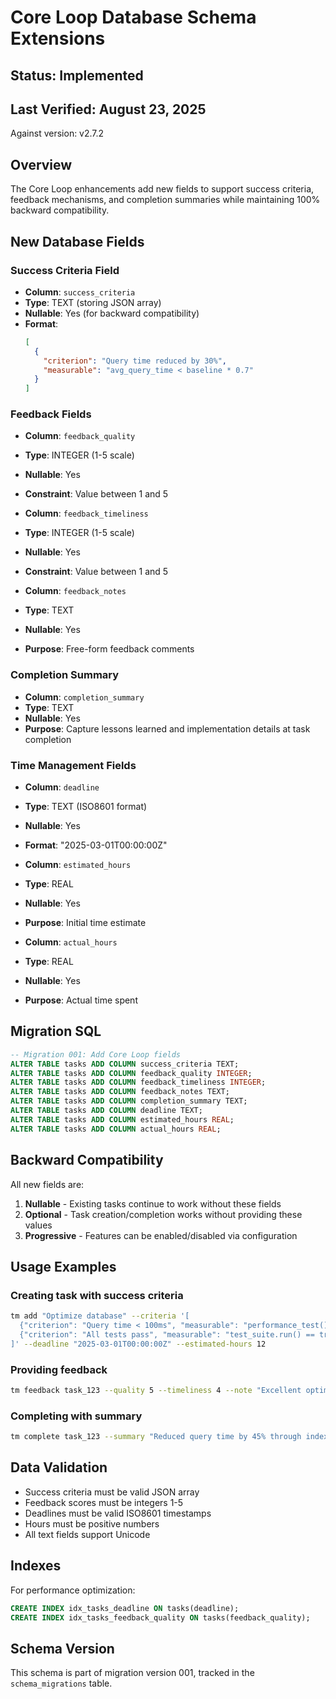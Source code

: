 # Core Loop Database Schema Extensions

## Status: Implemented
## Last Verified: August 23, 2025
Against version: v2.7.2

## Overview
The Core Loop enhancements add new fields to support success criteria, feedback mechanisms, and completion summaries while maintaining 100% backward compatibility.

## New Database Fields

### Success Criteria Field
- **Column**: `success_criteria`
- **Type**: TEXT (storing JSON array)
- **Nullable**: Yes (for backward compatibility)
- **Format**: 
  ```json
  [
    {
      "criterion": "Query time reduced by 30%",
      "measurable": "avg_query_time < baseline * 0.7"
    }
  ]
  ```

### Feedback Fields
- **Column**: `feedback_quality`
- **Type**: INTEGER (1-5 scale)
- **Nullable**: Yes
- **Constraint**: Value between 1 and 5

- **Column**: `feedback_timeliness`
- **Type**: INTEGER (1-5 scale)
- **Nullable**: Yes
- **Constraint**: Value between 1 and 5

- **Column**: `feedback_notes`
- **Type**: TEXT
- **Nullable**: Yes
- **Purpose**: Free-form feedback comments

### Completion Summary
- **Column**: `completion_summary`
- **Type**: TEXT
- **Nullable**: Yes
- **Purpose**: Capture lessons learned and implementation details at task completion

### Time Management Fields
- **Column**: `deadline`
- **Type**: TEXT (ISO8601 format)
- **Nullable**: Yes
- **Format**: "2025-03-01T00:00:00Z"

- **Column**: `estimated_hours`
- **Type**: REAL
- **Nullable**: Yes
- **Purpose**: Initial time estimate

- **Column**: `actual_hours`
- **Type**: REAL
- **Nullable**: Yes
- **Purpose**: Actual time spent

## Migration SQL

```sql
-- Migration 001: Add Core Loop fields
ALTER TABLE tasks ADD COLUMN success_criteria TEXT;
ALTER TABLE tasks ADD COLUMN feedback_quality INTEGER;
ALTER TABLE tasks ADD COLUMN feedback_timeliness INTEGER;
ALTER TABLE tasks ADD COLUMN feedback_notes TEXT;
ALTER TABLE tasks ADD COLUMN completion_summary TEXT;
ALTER TABLE tasks ADD COLUMN deadline TEXT;
ALTER TABLE tasks ADD COLUMN estimated_hours REAL;
ALTER TABLE tasks ADD COLUMN actual_hours REAL;
```

## Backward Compatibility

All new fields are:
1. **Nullable** - Existing tasks continue to work without these fields
2. **Optional** - Task creation/completion works without providing these values
3. **Progressive** - Features can be enabled/disabled via configuration

## Usage Examples

### Creating task with success criteria
```bash
tm add "Optimize database" --criteria '[
  {"criterion": "Query time < 100ms", "measurable": "performance_test() < 100"},
  {"criterion": "All tests pass", "measurable": "test_suite.run() == true"}
]' --deadline "2025-03-01T00:00:00Z" --estimated-hours 12
```

### Providing feedback
```bash
tm feedback task_123 --quality 5 --timeliness 4 --note "Excellent optimization, exceeded targets"
```

### Completing with summary
```bash
tm complete task_123 --summary "Reduced query time by 45% through index optimization and query restructuring" --actual-hours 10
```

## Data Validation

- Success criteria must be valid JSON array
- Feedback scores must be integers 1-5
- Deadlines must be valid ISO8601 timestamps
- Hours must be positive numbers
- All text fields support Unicode

## Indexes

For performance optimization:
```sql
CREATE INDEX idx_tasks_deadline ON tasks(deadline);
CREATE INDEX idx_tasks_feedback_quality ON tasks(feedback_quality);
```

## Schema Version

This schema is part of migration version 001, tracked in the `schema_migrations` table.